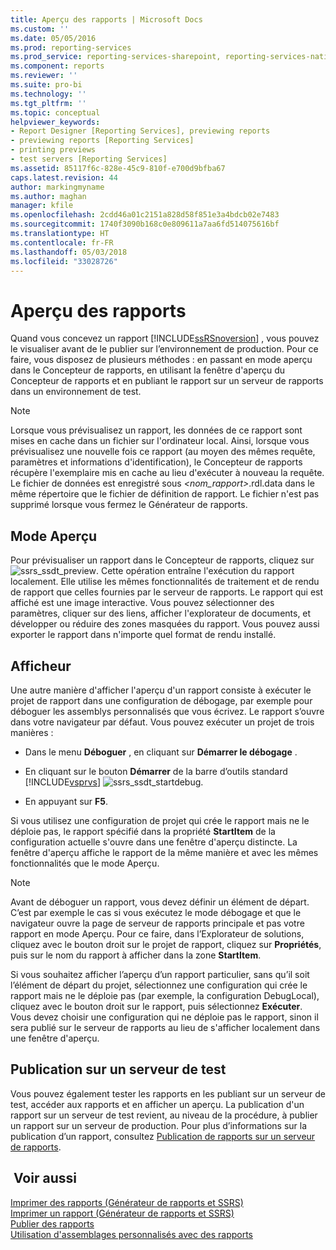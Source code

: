```yaml
---
title: Aperçu des rapports | Microsoft Docs
ms.custom: ''
ms.date: 05/05/2016
ms.prod: reporting-services
ms.prod_service: reporting-services-sharepoint, reporting-services-native
ms.component: reports
ms.reviewer: ''
ms.suite: pro-bi
ms.technology: ''
ms.tgt_pltfrm: ''
ms.topic: conceptual
helpviewer_keywords:
- Report Designer [Reporting Services], previewing reports
- previewing reports [Reporting Services]
- printing previews
- test servers [Reporting Services]
ms.assetid: 85117f6c-828e-45c9-810f-e700d9bfba67
caps.latest.revision: 44
author: markingmyname
ms.author: maghan
manager: kfile
ms.openlocfilehash: 2cdd46a01c2151a828d58f851e3a4bdcb02e7483
ms.sourcegitcommit: 1740f3090b168c0e809611a7aa6fd514075616bf
ms.translationtype: HT
ms.contentlocale: fr-FR
ms.lasthandoff: 05/03/2018
ms.locfileid: "33028726"
---
```

# <a name="previewing-reports"></a>Aperçu des rapports
  Quand vous concevez un rapport     [!INCLUDE[ssRSnoversion](../../includes/ssrsnoversion-md.md)] , vous pouvez le visualiser avant de le publier sur l’environnement de production. Pour ce faire, vous disposez de plusieurs méthodes : en passant en mode aperçu dans le Concepteur de rapports, en utilisant la fenêtre d'aperçu du Concepteur de rapports et en publiant le rapport sur un serveur de rapports dans un environnement de test.  
  
> [!NOTE]  
>  Lorsque vous prévisualisez un rapport, les données de ce rapport sont mises en cache dans un fichier sur l'ordinateur local. Ainsi, lorsque vous prévisualisez une nouvelle fois ce rapport (au moyen des mêmes requête, paramètres et informations d'identification), le Concepteur de rapports récupère l'exemplaire mis en cache au lieu d'exécuter à nouveau la requête. Le fichier de données est enregistré sous *\<nom_rapport>*.rdl.data dans le même répertoire que le fichier de définition de rapport. Le fichier n'est pas supprimé lorsque vous fermez le Générateur de rapports.  
  
## <a name="preview-mode"></a>Mode Aperçu  
 Pour prévisualiser un rapport dans le Concepteur de rapports, cliquez sur ![ssrs_ssdt_preview](../../reporting-services/media/ssrs-ssdt-preview.png "ssrs_ssdt_preview"). Cette opération entraîne l'exécution du rapport localement. Elle utilise les mêmes fonctionnalités de traitement et de rendu de rapport que celles fournies par le serveur de rapports. Le rapport qui est affiché est une image interactive. Vous pouvez sélectionner des paramètres, cliquer sur des liens, afficher l'explorateur de documents, et développer ou réduire des zones masquées du rapport. Vous pouvez aussi exporter le rapport dans n'importe quel format de rendu installé.  
  
## <a name="standalone-preview"></a>Afficheur  
 Une autre manière d'afficher l'aperçu d'un rapport consiste à exécuter le projet de rapport dans une configuration de débogage, par exemple pour déboguer les assemblys personnalisés que vous écrivez. Le rapport s’ouvre dans votre navigateur par défaut. Vous pouvez exécuter un projet de trois manières :  
  
-   Dans le menu **Déboguer** , en cliquant sur **Démarrer le débogage** .  
  
-   En cliquant sur le bouton **Démarrer** de la barre d’outils standard [!INCLUDE[vsprvs](../../includes/vsprvs-md.md)] ![ssrs_ssdt_startdebug](../../reporting-services/reports/media/ssrs-ssdt-startdebug.png "ssrs_ssdt_startdebug").  
  
-   En appuyant sur **F5**.  
  
 Si vous utilisez une configuration de projet qui crée le rapport mais ne le déploie pas, le rapport spécifié dans la propriété **StartItem** de la configuration actuelle s'ouvre dans une fenêtre d'aperçu distincte. La fenêtre d'aperçu affiche le rapport de la même manière et avec les mêmes fonctionnalités que le mode Aperçu.  
  
> [!NOTE]  
>  Avant de déboguer un rapport, vous devez définir un élément de départ. C’est par exemple le cas si vous exécutez le mode débogage et que le navigateur ouvre la page de serveur de rapports principale et pas votre rapport en mode Aperçu. Pour ce faire, dans l’Explorateur de solutions, cliquez avec le bouton droit sur le projet de rapport, cliquez sur **Propriétés**, puis sur le nom du rapport à afficher dans la zone **StartItem**.  
  
 Si vous souhaitez afficher l’aperçu d’un rapport particulier, sans qu’il soit l’élément de départ du projet, sélectionnez une configuration qui crée le rapport mais ne le déploie pas (par exemple, la configuration DebugLocal), cliquez avec le bouton droit sur le rapport, puis sélectionnez **Exécuter**. Vous devez choisir une configuration qui ne déploie pas le rapport, sinon il sera publié sur le serveur de rapports au lieu de s'afficher localement dans une fenêtre d'aperçu.  
  
## <a name="publishing-to-a-test-server"></a>Publication sur un serveur de test  
 Vous pouvez également tester les rapports en les publiant sur un serveur de test, accéder aux rapports et en afficher un aperçu. La publication d'un rapport sur un serveur de test revient, au niveau de la procédure, à publier un rapport sur un serveur de production. Pour plus d’informations sur la publication d’un rapport, consultez [Publication de rapports sur un serveur de rapports](../../reporting-services/reports/publishing-reports-to-a-report-server.md).  
  
## <a name="see-also"></a> Voir aussi  
 [Imprimer des rapports &#40;Générateur de rapports et SSRS&#41;](../../reporting-services/report-builder/print-reports-report-builder-and-ssrs.md)   
 [Imprimer un rapport &#40;Générateur de rapports et SSRS&#41;](../../reporting-services/report-builder/print-a-report-report-builder-and-ssrs.md)   
 [Publier des rapports](http://msdn.microsoft.com/library/ef5a514e-e818-4041-a8b0-15835f9a046b)   
 [Utilisation d'assemblages personnalisés avec des rapports](../../reporting-services/custom-assemblies/using-custom-assemblies-with-reports.md)  
  
  
